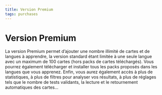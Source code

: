 ```yaml
---
title: Version Premium
tags: purchases
---
```


# Version Premium

La version Premium permet d’ajouter une nombre illimité de cartes et de langues à apprendre, la version standard étant limitée à une seule langue avec un maximum de 100 cartes (hors packs de cartes téléchargés). Vous pourrez également télécharger et installer tous les packs proposés dans les langues que vous apprenez. Enfin, vous aurez également accès à plus de statistiques, à plus de filtres pour analyser vos résultats, à plus de réglages tels que le nombre de tests validants, la lecture et le retournement automatiques des cartes...
